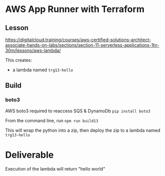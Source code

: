 # AWS App Runner with Terraform

## Lesson

https://digitalcloud.training/courses/aws-certified-solutions-architect-associate-hands-on-labs/sections/section-11-serverless-applications-1hr-30m/lessons/aws-lambda/

This creates:

- a lambda named `trg13-hello`

## Build

### boto3

AWS boto3 required to reaccess SQS & DynamoDb
`pip install boto3`

From the command line, run `npm run build13`

This will wrap the python into a zip, then deploy the zip to a lambda named `trg13-hello`

# Deliverable

Execution of the lambda will return "hello world"
